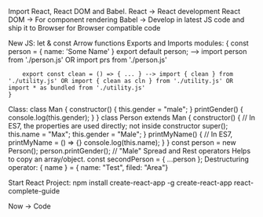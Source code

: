 Import React, React DOM and Babel.
React -> React development
React DOM -> For component rendering
Babel -> Develop in latest JS code and ship it to Browser for Browser compatible code

New JS:
let & const
Arrow functions
Exports and Imports modules:
    {
        const person = {
            name: 'Some Name'
        }
        export default person; --> import person from './person.js' OR import prs from './person.js'

        export const clean = () => { ... } --> import { clean } from './utility.js' OR import { clean as cln } from './utility.js' OR import * as bundled from './utility.js'
    }
Class:
    class Man {
        constructor() {
            this.gender = "male";
        }
        printGender() {
            console.log(this.gender);
        }
    }
    class Person extends Man {
        constructor() { // In ES7, the properties are used directly; not inside constructor
            super();
            this.name = "Max";
            this.gender = "Male";
        }
        printMyName() { // In ES7, printMyName = () => {}
            console.log(this.name);
        }
    }
    const person = new Person();
    person.printGender(); // "Male"
Spread and Rest operators
    Helps to copy an array/object. const secondPerson = { ...person };
Destructuring operator:
    { name } = { name: "Test", filed: "Area"}

Start React Project:
npm install create-react-app -g
create-react-app react-complete-guide

Now -> Code